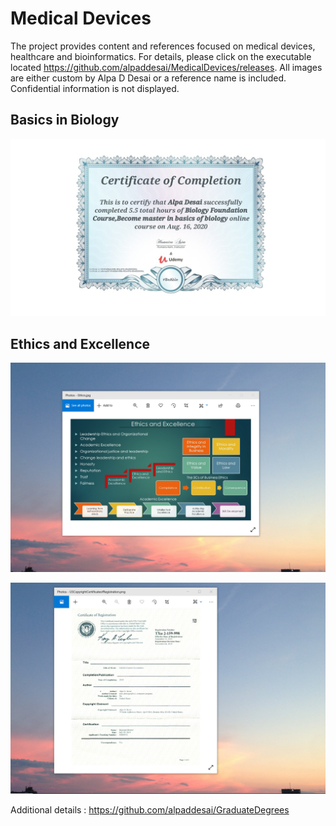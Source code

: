 # Medical Devices
The project provides content and references focused on medical devices, healthcare and bioinformatics.
For details, please click on the executable located https://github.com/alpaddesai/MedicalDevices/releases.
All images are either custom by Alpa D Desai or a reference name is included. Confidential information is not displayed.

## Basics in Biology
![image](BiologyCertificate.jpg)

## Ethics and Excellence
![image](EthicsandExcellence.png)

![image](USCopyrightCertificate.png)

Additional details : https://github.com/alpaddesai/GraduateDegrees
